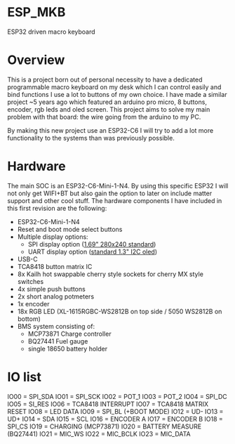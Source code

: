# ESP_MKB
ESP32 driven macro keyboard

# Overview
This is a project born out of personal necessity to have a dedicated programmable macro keyboard on my desk which I can control easily and bind functions I use a lot to buttons of my own choice.
I have made a similar project ~5 years ago which featured an arduino pro micro, 8 buttons, encoder, rgb leds and oled screen.
This project aims to solve my main problem with that board: the wire going from the arduino to my PC.

By making this new project use an ESP32-C6 I will try to add a lot more functionality to the systems than was previously possible.

# Hardware
The main SOC is an ESP32-C6-Mini-1-N4. By using this specific ESP32 I will not only get WIFI+BT but also gain the option to later on include matter support and other cool stuff.
The hardware components I have included in this first revision are the following:
- ESP32-C6-Mini-1-N4
- Reset and boot mode select buttons
- Multiple display options:
  - SPI display option (<a href='https://aliexpress.com/item/1005006857426510.html'>1.69" 280x240 standard</a>)
  - UART display option (<a href='aliexpress.com/item/1005006862867338.html'>standard 1.3" I2C oled</a>)
- USB-C
- TCA8418 button matrix IC
- 8x Kailh hot swappable cherry style sockets for cherry MX style switches
- 4x simple push buttons 
- 2x short analog potmeters 
- 1x encoder
- 18x RGB LED (XL-1615RGBC-WS2812B on top side / 5050 WS2812B on bottom)
- BMS system consisting of:
  - MCP73871 Charge controller
  - BQ27441 Fuel gauge
  - single 18650 battery holder
 
# IO list
IO00 = SPI_SDA
IO01 = SPI_SCK
IO02 = POT_1
IO03 = POT_2
IO04 = SPI_DC
IO05 = SI_RES
IO06 = TCA8418 INTERRUPT
IO07 = TCA8418 MATRIX RESET
IO08 = LED DATA
IO09 = SPI_BL (+BOOT MODE)
IO12 = UD-
IO13 = UD+
IO14 = SDA
IO15 = SCL
IO16 = ENCODER A
IO17 = ENCODER B
IO18 = SPI_CS
IO19 = CHARGING (MCP73871)
IO20 = BATTERY MEASURE (BQ27441)
IO21 = MIC_WS
IO22 = MIC_BCLK
IO23 = MIC_DATA
